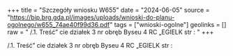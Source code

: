 +++
title = "Szczegóły wniosku W655"
date = "2024-06-05"
source = "https://bip.brg.gda.pl/images/uploads/wnioski-do-planu-ogolnego/w655_74ae40f99d36.pdf"
tags = ["wnioski-ogolne"]
geolinks = []
raw = " /.1. Treść” cie działek 3 nr obręb Byseu 4 RC „EGIELK str : "
+++


/.1. Treść” cie działek 3 nr obręb Byseu 4 RC „EGIELK str :



